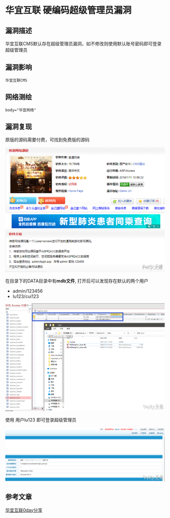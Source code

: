 # 华宜互联 硬编码超级管理员漏洞

## 漏洞描述

华宜互联CMS默认存在超级管理员漏洞，如不修改则使用默认账号密码即可登录超级管理员

## 漏洞影响

```
华宜互联CMS
```

## 网络测绘

```
body="华宜网络"
```

## 漏洞复现

原版的源码需要付费，可找到免费版的源码

![](./images/202202170901746.png)

在目录下的DATA目录中有**mdb文件**, 打开后可以发现存在默认的两个用户

- admin/123456
- lu123/cui123

![](./images/202202170901156.png)

使用 用户lu123 即可登录超级管理员

![](./images/202202170903046.png)

## 参考文章

[华宜互联0day分享](https://mp.weixin.qq.com/s?__biz=MzAxMzg4NDg1NA==&mid=2247484357&idx=1&sn=56abfaa736805e22910c9e9e1f8d8c3a&chksm=9b9a8f1caced060a3fbb4ce29fbe0c3b0a7399c542406237ebd0e3de71c7c538b459ff2a0c09&mpshare=1&scene=1&srcid=1117arJqHdtyfF7tqRrWAE7C&sharer_sharetime=1605622054852&sharer_shareid=02fbf89adff5cec7c814f47e9e13caca&key=f7cb72e8598687c9e0bf26cdce26791146e76a0a1d0277ca876ac35edce171d423ab6ebbd4174b54d81928ff3eeecf7f396f99a245a3cc5b76ec063c5d5569fadfb257044bafedda4b2583ac941bea57ed294bbab33429b9ae9e71fab7ee6d49f049d2cde08e459f43cd378a2a6548311fea16848)